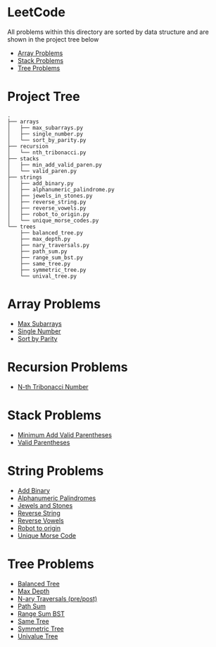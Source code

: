 # LeetCode
All problems within this directory are sorted by data structure and are shown in the project tree below
- [Array Problems](#array-problems)
- [Stack Problems](#stack-problems)
- [Tree Problems](#tree-problems)


# Project Tree
```
.
├── arrays
│   ├── max_subarrays.py
│   ├── single_number.py
│   └── sort_by_parity.py
├── recursion
│   └── nth_tribonacci.py
├── stacks
│   ├── min_add_valid_paren.py
│   └── valid_paren.py
├── strings
│   ├── add_binary.py
│   ├── alphanumeric_palindrome.py
│   ├── jewels_in_stones.py
│   ├── reverse_string.py
│   ├── reverse_vowels.py
│   ├── robot_to_origin.py
│   └── unique_morse_codes.py
└── trees
    ├── balanced_tree.py
    ├── max_depth.py
    ├── nary_traversals.py
    ├── path_sum.py
    ├── range_sum_bst.py
    ├── same_tree.py
    ├── symmetric_tree.py
    └── unival_tree.py
```

# Array Problems
- [Max Subarrays](./arrays/max_subarrays.py)
- [Single Number](./arrays/single_number.py)
- [Sort by Parity](./arrays/sort_by_parity.py)

# Recursion Problems
- [N-th Tribonacci Number](#./recursion/nth_tribonacci.py)

# Stack Problems
- [Minimum Add Valid Parentheses](./stacks/min_add_valid_paren.py)
- [Valid Parentheses](./stacks/valid_paren.py)

# String Problems
- [Add Binary](./strings/add_binary.py)
- [Alphanumeric Palindromes](./strings/alphanumeric_palindrome.py)
- [Jewels and Stones](./strings/jewels_in_stones.py)
- [Reverse String](./strings/reverse_string.py)
- [Reverse Vowels](./strings/reverse_vowels.py)
- [Robot to origin](./strings/robot_to_origin.py)
- [Unique Morse Code](./strings/unique_morse_code.py)

# Tree Problems
- [Balanced Tree](./trees/balanced_tree.py)
- [Max Depth](./trees/max_depth.py)
- [N-ary Traversals (pre/post)](./trees/nary-traversals.py)
- [Path Sum](./trees/path_sum.py)
- [Range Sum BST](./trees/range_sum_bst.py)
- [Same Tree](./trees/same_tree.py)
- [Symmetric Tree](./trees/symmetric_tree.py)
- [Univalue Tree](./trees/unival_tree.py)
